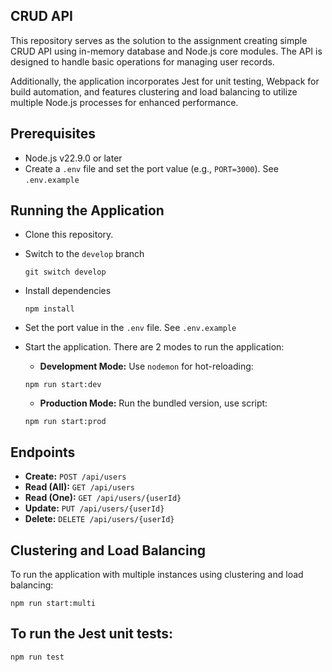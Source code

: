 ## CRUD API

This repository serves as the solution to the assignment creating simple CRUD API using in-memory database and Node.js core modules. The API is designed to handle basic operations for managing user records.

Additionally, the application incorporates Jest for unit testing, Webpack for build automation, and features clustering and load balancing to utilize multiple Node.js processes for enhanced performance.

## Prerequisites

- Node.js v22.9.0 or later
- Create a `.env` file and set the port value (e.g., `PORT=3000`). See `.env.example`

## Running the Application

- Clone this repository.
- Switch to the `develop` branch
  ```
  git switch develop
  ```
- Install dependencies 
    ```
    npm install
    ```
- Set the port value in the `.env` file. See `.env.example`
- Start the application. There are 2 modes to run the application:

    - **Development Mode:** Use `nodemon` for hot-reloading:
    ```
    npm run start:dev
    ```
    - **Production Mode:** Run the bundled version, use script:
    ```
    npm run start:prod
    ```

## Endpoints

- **Create:** `POST /api/users`
- **Read (All):** `GET /api/users`
- **Read (One):** `GET /api/users/{userId}`
- **Update:** `PUT /api/users/{userId}`
- **Delete:** `DELETE /api/users/{userId}`

## Clustering and Load Balancing

To run the application with multiple instances using clustering and load balancing:

```
npm run start:multi
```

## To run the Jest unit tests:

```
npm run test
```

